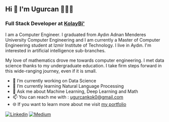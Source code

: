 
## Hi 👋   I'm Ugurcan 👨🏽‍💻
### Full Stack Developer at [KolayBi'](https://www.kolaybi.com)

I am a Computer Engineer. I graduated from Aydın Adnan Menderes University Computer Engineering and I am currently a Master of Computer Engineering student at Izmir Institute of Technology. I live in Aydın. I'm interested in artificial intelligence sub-branches.

My love of mathematics drove me towards computer engineering. I met data science thanks to my undergraduate education. I take firm steps forward in this wide-ranging journey, even if it is small.


- 🔭 I’m currently working on Data Science
- 🌱 I’m currently learning Natural Language Processing
- 💬 Ask me about Machine Learning, Deep Learning and Math 
- 📫 You can reach me with : ugurcankok0@gmail.com
- :globe_with_meridians: If you want to learn more about me visit [my portfolio](https://www.ugurcankok.me)
  
[![Linkedin](https://img.shields.io/badge/LinkedIn-0077B5?style=for-the-badge&logo=linkedin&logoColor=white)](https://www.linkedin.com/in/ugur-can-kok/) [![Medium](https://img.shields.io/badge/Medium-12100E?style=for-the-badge&logo=medium&logoColor=white)](https://medium.com/@ugurcankok0) 

